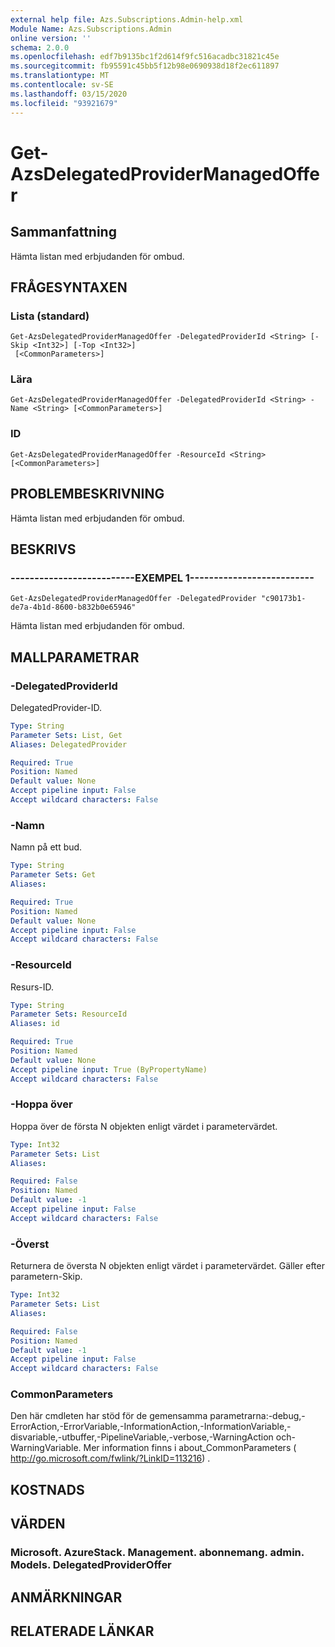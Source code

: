 ```yaml
---
external help file: Azs.Subscriptions.Admin-help.xml
Module Name: Azs.Subscriptions.Admin
online version: ''
schema: 2.0.0
ms.openlocfilehash: edf7b9135bc1f2d614f9fc516acadbc31821c45e
ms.sourcegitcommit: fb95591c45bb5f12b98e0690938d18f2ec611897
ms.translationtype: MT
ms.contentlocale: sv-SE
ms.lasthandoff: 03/15/2020
ms.locfileid: "93921679"
---
```

# Get-AzsDelegatedProviderManagedOffer

## Sammanfattning
Hämta listan med erbjudanden för ombud.

## FRÅGESYNTAXEN

### Lista (standard)
```
Get-AzsDelegatedProviderManagedOffer -DelegatedProviderId <String> [-Skip <Int32>] [-Top <Int32>]
 [<CommonParameters>]
```

### Lära
```
Get-AzsDelegatedProviderManagedOffer -DelegatedProviderId <String> -Name <String> [<CommonParameters>]
```

### ID
```
Get-AzsDelegatedProviderManagedOffer -ResourceId <String> [<CommonParameters>]
```

## PROBLEMBESKRIVNING
Hämta listan med erbjudanden för ombud.

## BESKRIVS

### --------------------------EXEMPEL 1--------------------------
```
Get-AzsDelegatedProviderManagedOffer -DelegatedProvider "c90173b1-de7a-4b1d-8600-b832b0e65946"
```

Hämta listan med erbjudanden för ombud.

## MALLPARAMETRAR

### -DelegatedProviderId
DelegatedProvider-ID.

```yaml
Type: String
Parameter Sets: List, Get
Aliases: DelegatedProvider

Required: True
Position: Named
Default value: None
Accept pipeline input: False
Accept wildcard characters: False
```

### -Namn
Namn på ett bud.

```yaml
Type: String
Parameter Sets: Get
Aliases: 

Required: True
Position: Named
Default value: None
Accept pipeline input: False
Accept wildcard characters: False
```

### -ResourceId
Resurs-ID.

```yaml
Type: String
Parameter Sets: ResourceId
Aliases: id

Required: True
Position: Named
Default value: None
Accept pipeline input: True (ByPropertyName)
Accept wildcard characters: False
```

### -Hoppa över
Hoppa över de första N objekten enligt värdet i parametervärdet.

```yaml
Type: Int32
Parameter Sets: List
Aliases: 

Required: False
Position: Named
Default value: -1
Accept pipeline input: False
Accept wildcard characters: False
```

### -Överst
Returnera de översta N objekten enligt värdet i parametervärdet.
Gäller efter parametern-Skip.

```yaml
Type: Int32
Parameter Sets: List
Aliases: 

Required: False
Position: Named
Default value: -1
Accept pipeline input: False
Accept wildcard characters: False
```

### CommonParameters
Den här cmdleten har stöd för de gemensamma parametrarna:-debug,-ErrorAction,-ErrorVariable,-InformationAction,-InformationVariable,-disvariable,-utbuffer,-PipelineVariable,-verbose,-WarningAction och-WarningVariable. Mer information finns i about_CommonParameters ( http://go.microsoft.com/fwlink/?LinkID=113216) .

## KOSTNADS

## VÄRDEN

### Microsoft. AzureStack. Management. abonnemang. admin. Models. DelegatedProviderOffer

## ANMÄRKNINGAR

## RELATERADE LÄNKAR

